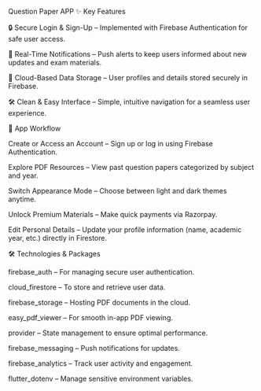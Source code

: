 Question Paper APP
✨ Key Features

🔒 Secure Login & Sign-Up – Implemented with Firebase Authentication for safe user access.


📲 Real-Time Notifications – Push alerts to keep users informed about new updates and exam materials.


📂 Cloud-Based Data Storage – User profiles and details stored securely in Firebase.

🛠️ Clean & Easy Interface – Simple, intuitive navigation for a seamless user experience.

🚀 App Workflow

Create or Access an Account – Sign up or log in using Firebase Authentication.

Explore PDF Resources – View past question papers categorized by subject and year.


Switch Appearance Mode – Choose between light and dark themes anytime.

Unlock Premium Materials – Make quick payments via Razorpay.

Edit Personal Details – Update your profile information (name, academic year, etc.) directly in Firestore.

🛠️ Technologies & Packages

firebase_auth – For managing secure user authentication.

cloud_firestore – To store and retrieve user data.

firebase_storage – Hosting PDF documents in the cloud.

easy_pdf_viewer – For smooth in-app PDF viewing.

provider – State management to ensure optimal performance.

firebase_messaging – Push notifications for updates.

firebase_analytics – Track user activity and engagement.

flutter_dotenv – Manage sensitive environment variables.

